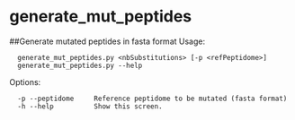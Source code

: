 # generate_mut_peptides
##Generate mutated peptides in fasta format
Usage:
```
  generate_mut_peptides.py <nbSubstitutions> [-p <refPeptidome>]
  generate_mut_peptides.py --help
```
Options:
```
  -p --peptidome     Reference peptidome to be mutated (fasta format) 
  -h --help          Show this screen.
```